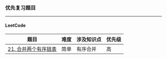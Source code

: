 ### 优先复习题目
----

#### LeetCode
| 题目                                               | 难度 | 涉及知识点  | 优先级 |
| ------------------------------------------------ | -- | ---- | ---- |
| [21. 合并两个有序链表]()            | 简单  | 有序合并  | 高 |